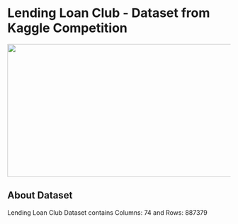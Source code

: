 # Lending Loan Club - Dataset from Kaggle Competition
<img width="1000" height="300" src = "https://blog.lendingclub.com/wp-content/uploads/2017/05/LC-Logo-Official-min.png">

## About Dataset
 Lending Loan Club Dataset contains 
 Columns: 74 and Rows: 887379

 
  
 
